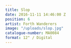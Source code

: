 ```yaml
---
title: Slop
date: 2016-11-11 14:46:00 Z
position: 6
artist: Forth Wanderers
image: "/uploads/slop.jpg"
catalogue-number: MA0084
format: 12" / Digital
---
```


